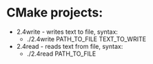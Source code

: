 # CMake projects:

- 2.4write - writes text to file, syntax:
  - ./2.4write PATH_TO_FILE TEXT_TO_WRITE 
- 2.4read - reads text from file, syntax:
  - ./2.4read PATH_TO_FILE